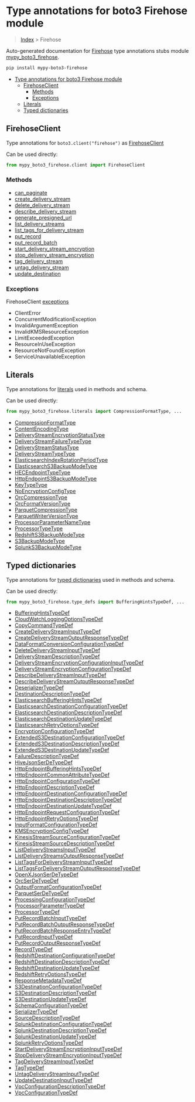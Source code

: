 # Type annotations for boto3 Firehose module

> [Index](..) > Firehose

Auto-generated documentation for
[Firehose](https://boto3.amazonaws.com/v1/documentation/api/latest/reference/services/firehose.html#Firehose)
type annotations stubs module
[mypy_boto3_firehose](https://pypi.org/project/mypy-boto3-firehose/).

```bash
pip install mypy-boto3-firehose
```

- [Type annotations for boto3 Firehose module](#type-annotations-for-boto3-firehose-module)
  - [FirehoseClient](#firehoseclient)
    - [Methods](#methods)
    - [Exceptions](#exceptions)
  - [Literals](#literals)
  - [Typed dictionaries](#typed-dictionaries)

## FirehoseClient

Type annotations for `boto3.client("firehose")` as
[FirehoseClient](./client.md)

Can be used directly:

```python
from mypy_boto3_firehose.client import FirehoseClient
```

### Methods

- [can_paginate](./client.md#can_paginate)
- [create_delivery_stream](./client.md#create_delivery_stream)
- [delete_delivery_stream](./client.md#delete_delivery_stream)
- [describe_delivery_stream](./client.md#describe_delivery_stream)
- [generate_presigned_url](./client.md#generate_presigned_url)
- [list_delivery_streams](./client.md#list_delivery_streams)
- [list_tags_for_delivery_stream](./client.md#list_tags_for_delivery_stream)
- [put_record](./client.md#put_record)
- [put_record_batch](./client.md#put_record_batch)
- [start_delivery_stream_encryption](./client.md#start_delivery_stream_encryption)
- [stop_delivery_stream_encryption](./client.md#stop_delivery_stream_encryption)
- [tag_delivery_stream](./client.md#tag_delivery_stream)
- [untag_delivery_stream](./client.md#untag_delivery_stream)
- [update_destination](./client.md#update_destination)

### Exceptions

FirehoseClient [exceptions](./client.md#exceptions)

- ClientError
- ConcurrentModificationException
- InvalidArgumentException
- InvalidKMSResourceException
- LimitExceededException
- ResourceInUseException
- ResourceNotFoundException
- ServiceUnavailableException

## Literals

Type annotations for [literals](./literals.md) used in methods and schema.

Can be used directly:

```python
from mypy_boto3_firehose.literals import CompressionFormatType, ...
```

- [CompressionFormatType](./literals.md#compressionformattype)
- [ContentEncodingType](./literals.md#contentencodingtype)
- [DeliveryStreamEncryptionStatusType](./literals.md#deliverystreamencryptionstatustype)
- [DeliveryStreamFailureTypeType](./literals.md#deliverystreamfailuretypetype)
- [DeliveryStreamStatusType](./literals.md#deliverystreamstatustype)
- [DeliveryStreamTypeType](./literals.md#deliverystreamtypetype)
- [ElasticsearchIndexRotationPeriodType](./literals.md#elasticsearchindexrotationperiodtype)
- [ElasticsearchS3BackupModeType](./literals.md#elasticsearchs3backupmodetype)
- [HECEndpointTypeType](./literals.md#hecendpointtypetype)
- [HttpEndpointS3BackupModeType](./literals.md#httpendpoints3backupmodetype)
- [KeyTypeType](./literals.md#keytypetype)
- [NoEncryptionConfigType](./literals.md#noencryptionconfigtype)
- [OrcCompressionType](./literals.md#orccompressiontype)
- [OrcFormatVersionType](./literals.md#orcformatversiontype)
- [ParquetCompressionType](./literals.md#parquetcompressiontype)
- [ParquetWriterVersionType](./literals.md#parquetwriterversiontype)
- [ProcessorParameterNameType](./literals.md#processorparameternametype)
- [ProcessorTypeType](./literals.md#processortypetype)
- [RedshiftS3BackupModeType](./literals.md#redshifts3backupmodetype)
- [S3BackupModeType](./literals.md#s3backupmodetype)
- [SplunkS3BackupModeType](./literals.md#splunks3backupmodetype)

## Typed dictionaries

Type annotations for [typed dictionaries](./type_defs.md) used in methods and
schema.

Can be used directly:

```python
from mypy_boto3_firehose.type_defs import BufferingHintsTypeDef, ...
```

- [BufferingHintsTypeDef](./type_defs.md#bufferinghintstypedef)
- [CloudWatchLoggingOptionsTypeDef](./type_defs.md#cloudwatchloggingoptionstypedef)
- [CopyCommandTypeDef](./type_defs.md#copycommandtypedef)
- [CreateDeliveryStreamInputTypeDef](./type_defs.md#createdeliverystreaminputtypedef)
- [CreateDeliveryStreamOutputResponseTypeDef](./type_defs.md#createdeliverystreamoutputresponsetypedef)
- [DataFormatConversionConfigurationTypeDef](./type_defs.md#dataformatconversionconfigurationtypedef)
- [DeleteDeliveryStreamInputTypeDef](./type_defs.md#deletedeliverystreaminputtypedef)
- [DeliveryStreamDescriptionTypeDef](./type_defs.md#deliverystreamdescriptiontypedef)
- [DeliveryStreamEncryptionConfigurationInputTypeDef](./type_defs.md#deliverystreamencryptionconfigurationinputtypedef)
- [DeliveryStreamEncryptionConfigurationTypeDef](./type_defs.md#deliverystreamencryptionconfigurationtypedef)
- [DescribeDeliveryStreamInputTypeDef](./type_defs.md#describedeliverystreaminputtypedef)
- [DescribeDeliveryStreamOutputResponseTypeDef](./type_defs.md#describedeliverystreamoutputresponsetypedef)
- [DeserializerTypeDef](./type_defs.md#deserializertypedef)
- [DestinationDescriptionTypeDef](./type_defs.md#destinationdescriptiontypedef)
- [ElasticsearchBufferingHintsTypeDef](./type_defs.md#elasticsearchbufferinghintstypedef)
- [ElasticsearchDestinationConfigurationTypeDef](./type_defs.md#elasticsearchdestinationconfigurationtypedef)
- [ElasticsearchDestinationDescriptionTypeDef](./type_defs.md#elasticsearchdestinationdescriptiontypedef)
- [ElasticsearchDestinationUpdateTypeDef](./type_defs.md#elasticsearchdestinationupdatetypedef)
- [ElasticsearchRetryOptionsTypeDef](./type_defs.md#elasticsearchretryoptionstypedef)
- [EncryptionConfigurationTypeDef](./type_defs.md#encryptionconfigurationtypedef)
- [ExtendedS3DestinationConfigurationTypeDef](./type_defs.md#extendeds3destinationconfigurationtypedef)
- [ExtendedS3DestinationDescriptionTypeDef](./type_defs.md#extendeds3destinationdescriptiontypedef)
- [ExtendedS3DestinationUpdateTypeDef](./type_defs.md#extendeds3destinationupdatetypedef)
- [FailureDescriptionTypeDef](./type_defs.md#failuredescriptiontypedef)
- [HiveJsonSerDeTypeDef](./type_defs.md#hivejsonserdetypedef)
- [HttpEndpointBufferingHintsTypeDef](./type_defs.md#httpendpointbufferinghintstypedef)
- [HttpEndpointCommonAttributeTypeDef](./type_defs.md#httpendpointcommonattributetypedef)
- [HttpEndpointConfigurationTypeDef](./type_defs.md#httpendpointconfigurationtypedef)
- [HttpEndpointDescriptionTypeDef](./type_defs.md#httpendpointdescriptiontypedef)
- [HttpEndpointDestinationConfigurationTypeDef](./type_defs.md#httpendpointdestinationconfigurationtypedef)
- [HttpEndpointDestinationDescriptionTypeDef](./type_defs.md#httpendpointdestinationdescriptiontypedef)
- [HttpEndpointDestinationUpdateTypeDef](./type_defs.md#httpendpointdestinationupdatetypedef)
- [HttpEndpointRequestConfigurationTypeDef](./type_defs.md#httpendpointrequestconfigurationtypedef)
- [HttpEndpointRetryOptionsTypeDef](./type_defs.md#httpendpointretryoptionstypedef)
- [InputFormatConfigurationTypeDef](./type_defs.md#inputformatconfigurationtypedef)
- [KMSEncryptionConfigTypeDef](./type_defs.md#kmsencryptionconfigtypedef)
- [KinesisStreamSourceConfigurationTypeDef](./type_defs.md#kinesisstreamsourceconfigurationtypedef)
- [KinesisStreamSourceDescriptionTypeDef](./type_defs.md#kinesisstreamsourcedescriptiontypedef)
- [ListDeliveryStreamsInputTypeDef](./type_defs.md#listdeliverystreamsinputtypedef)
- [ListDeliveryStreamsOutputResponseTypeDef](./type_defs.md#listdeliverystreamsoutputresponsetypedef)
- [ListTagsForDeliveryStreamInputTypeDef](./type_defs.md#listtagsfordeliverystreaminputtypedef)
- [ListTagsForDeliveryStreamOutputResponseTypeDef](./type_defs.md#listtagsfordeliverystreamoutputresponsetypedef)
- [OpenXJsonSerDeTypeDef](./type_defs.md#openxjsonserdetypedef)
- [OrcSerDeTypeDef](./type_defs.md#orcserdetypedef)
- [OutputFormatConfigurationTypeDef](./type_defs.md#outputformatconfigurationtypedef)
- [ParquetSerDeTypeDef](./type_defs.md#parquetserdetypedef)
- [ProcessingConfigurationTypeDef](./type_defs.md#processingconfigurationtypedef)
- [ProcessorParameterTypeDef](./type_defs.md#processorparametertypedef)
- [ProcessorTypeDef](./type_defs.md#processortypedef)
- [PutRecordBatchInputTypeDef](./type_defs.md#putrecordbatchinputtypedef)
- [PutRecordBatchOutputResponseTypeDef](./type_defs.md#putrecordbatchoutputresponsetypedef)
- [PutRecordBatchResponseEntryTypeDef](./type_defs.md#putrecordbatchresponseentrytypedef)
- [PutRecordInputTypeDef](./type_defs.md#putrecordinputtypedef)
- [PutRecordOutputResponseTypeDef](./type_defs.md#putrecordoutputresponsetypedef)
- [RecordTypeDef](./type_defs.md#recordtypedef)
- [RedshiftDestinationConfigurationTypeDef](./type_defs.md#redshiftdestinationconfigurationtypedef)
- [RedshiftDestinationDescriptionTypeDef](./type_defs.md#redshiftdestinationdescriptiontypedef)
- [RedshiftDestinationUpdateTypeDef](./type_defs.md#redshiftdestinationupdatetypedef)
- [RedshiftRetryOptionsTypeDef](./type_defs.md#redshiftretryoptionstypedef)
- [ResponseMetadataTypeDef](./type_defs.md#responsemetadatatypedef)
- [S3DestinationConfigurationTypeDef](./type_defs.md#s3destinationconfigurationtypedef)
- [S3DestinationDescriptionTypeDef](./type_defs.md#s3destinationdescriptiontypedef)
- [S3DestinationUpdateTypeDef](./type_defs.md#s3destinationupdatetypedef)
- [SchemaConfigurationTypeDef](./type_defs.md#schemaconfigurationtypedef)
- [SerializerTypeDef](./type_defs.md#serializertypedef)
- [SourceDescriptionTypeDef](./type_defs.md#sourcedescriptiontypedef)
- [SplunkDestinationConfigurationTypeDef](./type_defs.md#splunkdestinationconfigurationtypedef)
- [SplunkDestinationDescriptionTypeDef](./type_defs.md#splunkdestinationdescriptiontypedef)
- [SplunkDestinationUpdateTypeDef](./type_defs.md#splunkdestinationupdatetypedef)
- [SplunkRetryOptionsTypeDef](./type_defs.md#splunkretryoptionstypedef)
- [StartDeliveryStreamEncryptionInputTypeDef](./type_defs.md#startdeliverystreamencryptioninputtypedef)
- [StopDeliveryStreamEncryptionInputTypeDef](./type_defs.md#stopdeliverystreamencryptioninputtypedef)
- [TagDeliveryStreamInputTypeDef](./type_defs.md#tagdeliverystreaminputtypedef)
- [TagTypeDef](./type_defs.md#tagtypedef)
- [UntagDeliveryStreamInputTypeDef](./type_defs.md#untagdeliverystreaminputtypedef)
- [UpdateDestinationInputTypeDef](./type_defs.md#updatedestinationinputtypedef)
- [VpcConfigurationDescriptionTypeDef](./type_defs.md#vpcconfigurationdescriptiontypedef)
- [VpcConfigurationTypeDef](./type_defs.md#vpcconfigurationtypedef)
